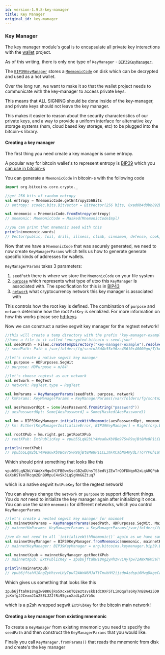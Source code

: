 ```yaml
---
id: version-1.9.8-key-manager
title: Key Manager
original_id: key-manager
---
```



### Key Manager

The key manager module's goal is to encapsulate all private key interactions with the [wallet](../wallet/wallet.md) project.

As of this writing, there is only one type of `KeyManager` - [`BIP39KeyManager`](/api/org/bitcoins/keymanager/bip39/BIP39KeyManager).

The [`BIP39KeyManager`](/api/org/bitcoins/keymanager/bip39/BIP39KeyManager) stores a [`MnemonicCode`](/api/org/bitcoins/core/crypto/MnemonicCode) on disk which can be decrypted and used as a hot wallet.
 
Over the long run, we want to make it so that the wallet project needs to communicate with the key-manager to access private keys.

This means that ALL SIGNING should be done inside of the key-manager, and private keys should not leave the key manager.

This makes it easier to reason about the security characteristics of our private keys, and a way to provide a uniform interface for alternative key storage systems (hsm, cloud based key storage, etc) to be plugged into the bitcoin-s library.

#### Creating a key manager

The first thing you need create a key manager is some entropy.

A popular way for bitcoin wallet's to represent entropy is [BIP39](https://github.com/bitcoin/bips/blob/master/bip-0039.mediawiki) which you [can use in bitcoin-s](/api/org/bitcoins/core/crypto/BIP39Seed)

You can generate a `MnemonicCode` in bitcoin-s with the following code

```scala
import org.bitcoins.core.crypto._

//get 256 bits of random entropy
val entropy = MnemonicCode.getEntropy256Bits
// entropy: scodec.bits.BitVector = BitVector(256 bits, 0xad0b4d0bb892b0520e597d21dffae03073b87ca6673ed73d4c9719377a1f59b0)

val mnemonic = MnemonicCode.fromEntropy(entropy)
// mnemonic: MnemonicCode = Masked(MnemonicCodeImpl)

//you can print that mnemonic seed with this
println(mnemonic.words)
// Vector(public, foil, drill, illness, climb, cinnamon, defense, cook, canyon, zone, retreat, genius, describe, dinner, office, treat, strong, tuna, chair, crash, jeans, autumn, grocery, approve)
```

Now that we have a `MnemonicCode` that was securely generated, we need to now create `KeyManagerParams` which tells us how to generate
generate specific kinds of addresses for wallets.

`KeyManagerParams` takes 3 parameters:

1. `seedPath` there is where we store the `MnemonicCode` on your file system
2. [`purpose`](/api/org/bitcoins/core/hd/HDPurpose) which represents what type of utxo this `KeyManager` is associated with. The specification for this is in [BIP43](https://github.com/bitcoin/bips/blob/master/bip-0043.mediawiki)
3. [`network`](/api/org/bitcoins/core/config/NetworkParameters) what cryptocurrency network this key manager is associated with


This controls how the root key is defined. The combination of `purpose` and `network` determine how the root `ExtKey` is serialized. For more information on how this works please see [hd-keys](../core/hd-keys.md)

Now we can construct a native segwit key manager for the regtest network!

```scala
//this will create a temp directory with the prefix 'key-manager-example` that will
//have a file in it called "encrypted-bitcoin-s-seed.json"
val seedPath = Files.createTempDirectory("key-manager-example").resolve(WalletStorage.ENCRYPTED_SEED_FILE_NAME)
// seedPath: Path = /var/folders/fg/scntn26d4h55x96zc456l0r40000gn/T/key-manager-example18384575991245392832/encrypted-bitcoin-s-seed.json

//let's create a native segwit key manager
val purpose = HDPurposes.SegWit
// purpose: HDPurpose = m/84'

//let's choose regtest as our network
val network = RegTest
// network: RegTest.type = RegTest

val kmParams = KeyManagerParams(seedPath, purpose, network)
// kmParams: KeyManagerParams = KeyManagerParams(/var/folders/fg/scntn26d4h55x96zc456l0r40000gn/T/key-manager-example18384575991245392832/encrypted-bitcoin-s-seed.json,m/84',RegTest)

val aesPasswordOpt = Some(AesPassword.fromString("password"))
// aesPasswordOpt: Some[AesPassword] = Some(Masked(AesPassword))

val km = BIP39KeyManager.initializeWithMnemonic(aesPasswordOpt, mnemonic, None, kmParams)
// km: Either[KeyManagerInitializeError, BIP39KeyManager] = Right(org.bitcoins.keymanager.bip39.BIP39KeyManager@1b433e8e)

val rootXPub = km.right.get.getRootXPub
// rootXPub: ExtPublicKey = vpub5SLqN2bLY4Wea6wXbVBo97SvR9ajBt8Me8P1LCL3mFXCXbNu4MydLTTorrPQh1atYZqwQUM7y2FaryQm3sjR1xoh9PyBmanjXuDvFbeE6jH

println(rootXPub)
// vpub5SLqN2bLY4Wea6wXbVBo97SvR9ajBt8Me8P1LCL3mFXCXbNu4MydLTTorrPQh1atYZqwQUM7y2FaryQm3sjR1xoh9PyBmanjXuDvFbeE6jH
```

Which should print something that looks like this

`vpub5SLqN2bLY4WeXxMqwJHJFBEwxSscGB2uDUnsTS3edVjZEwTrQDFDNqoR2xLqARQPabGaXsHSTenTRcqm2EnB9MpuC4vSk3LqSgNmGGZtuq7`

which is a native segwit `ExtPubKey` for the regtest network!

You can always change the `network` or `purpose` to support different things. You do _not_ need to initialize the key manager
again after initializing it once. You can use the same `mnemonic` for different networks, which you control `KeyManagerParams`.

```scala
//let's create a nested segwit key manager for mainnet
val mainnetKmParams = KeyManagerParams(seedPath, HDPurposes.SegWit, MainNet)
// mainnetKmParams: KeyManagerParams = KeyManagerParams(/var/folders/fg/scntn26d4h55x96zc456l0r40000gn/T/key-manager-example18384575991245392832/encrypted-bitcoin-s-seed.json,m/84',MainNet)

//we do not need to all `initializeWithMnemonic()` again as we have saved the seed to dis
val mainnetKeyManager = BIP39KeyManager.fromMnemonic(mnemonic, mainnetKmParams, None, Instant.now, false)
// mainnetKeyManager: BIP39KeyManager = org.bitcoins.keymanager.bip39.BIP39KeyManager@fbb93f0

val mainnetXpub = mainnetKeyManager.getRootXPub
// mainnetXpub: ExtPublicKey = zpub6jftahH18ngZyHhzvvLHyTpw72AWxN6MJaTtTmubHH2ijzdp4zdspi6MwgDkgeCaB8KAQNjMoffnQ7s1vfPUCuY6ckkt7E4gcoUVovsherk

println(mainnetXpub)
// zpub6jftahH18ngZyHhzvvLHyTpw72AWxN6MJaTtTmubHH2ijzdp4zdspi6MwgDkgeCaB8KAQNjMoffnQ7s1vfPUCuY6ckkt7E4gcoUVovsherk
```

Which gives us something that looks like this

`zpub6jftahH18ngZw98KGjRo5XcxeKTQ2eztsvskb1dC9XF5TLimQquTs6Ry7nBBA425D9joXmfgJJCexmJ1u2SELJZJfRi95gcnXadLpZzYb5c`

which is a p2sh wrapped segwit `ExtPubKey` for the bitcoin main network!

#### Creating a key manager from existing mnemonic

To create a `KeyManager` from existing mnemonic you need to specify the `seedPath` and then construct the `KeyManagerParams` that you would like.

Finally you call `KeyManager.fromParams()` that reads the mnemonic from disk and create's the key manager